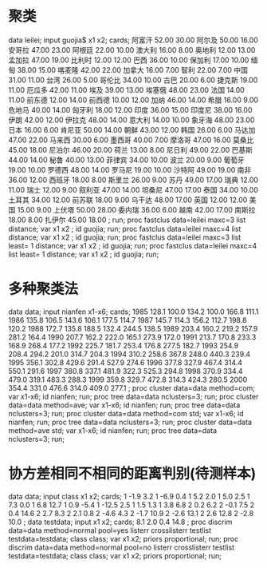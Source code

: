 # 聚类
data leilei;
input guojia$ x1 x2;
cards;
阿富汗	52.00	30.00
阿尔及 	50.00	16.00
安哥拉	47.00	23.00
阿根廷	22.00	10.00
澳大利 	16.00	8.00
奥地利	12.00	13.00
孟加拉 	47.00	19.00
比利时	12.00	12.00
巴西	36.00	10.00
保加利 	17.00	10.00
缅甸	38.00	15.00
喀麦隆	42.00	22.00
加拿大	16.00	7.00
智利	22.00	7.00
中国	31.00	11.00
台湾	26.00	5.00
哥伦比 	34.00	10.00
古巴	20.00	6.00
捷克斯 	19.00	11.00
厄瓜多 	42.00	11.00
埃及	39.00	13.00
埃塞俄 	48.00	23.00
法国	14.00	11.00
前东德	12.00	14.00
前西德	10.00	12.00
加纳	46.00	14.00
希腊	16.00	9.00
危地马 	40.00	14.00
匈牙利	18.00	12.00
印度	36.00	15.00
印度尼 	38.00	16.00
伊朗	42.00	12.00
伊拉克	48.00	14.00
意大利	14.00	10.00
象牙海 	48.00	23.00
日本	16.00	6.00
肯尼亚	50.00	14.00
朝鲜	43.00	12.00
韩国	26.00	6.00
马达加 	47.00	22.00
马来西 	30.00	6.00
墨西哥	40.00	7.00
摩洛哥	47.00	16.00
莫桑比 	45.00	18.00
尼泊尔	46.00	20.00
荷兰	13.00	8.00
尼日利 	49.00	22.00
巴基斯 	44.00	14.00
秘鲁	40.00	13.00
菲律宾	34.00	10.00
波兰	20.00	9.00
葡萄牙	19.00	10.00
罗德西 	48.00	14.00
罗马尼 	19.00	10.00
沙特阿 	49.00	19.00
南非	36.00	12.00
西班牙	18.00	8.00
斯里兰 	26.00	9.00
苏丹	49.00	17.00
瑞典	12.00	11.00
瑞士	12.00	9.00
叙利亚	47.00	14.00
坦桑尼 	47.00	17.00
泰国	34.00	10.00
土耳其	34.00	12.00
前苏联	18.00	9.00
乌干达	48.00	17.00
英国	12.00	12.00
美国	15.00	9.00
上伏塔	50.00	28.00
委内瑞 	36.00	6.00
越南	42.00	17.00
南斯拉 	18.00	8.00
扎伊尔	45.00	18.00
;
run;
proc fastclus  data=leilei maxc=3 list distance;
var x1 x2 ;
id guojia;
run;
proc fastclus  data=leilei maxc=4 list distance;
var x1 x2 ;
id guojia;
run;
proc fastclus  data=leilei maxc=3 list least= 1 distance;
var x1 x2 ;
id guojia;
run;
proc fastclus  data=leilei maxc=4 list least= 1 distance;
var x1 x2 ;
id guojia;
run;
# 多种聚类法
data data;
input nianfen x1-x6;
cards;
1985	128.1	100.0	134.2	100.0	166.8	111.1
1986	135.8	106.5	143.6	106.1	177.5	114.7
1987	145.7	114.3	156.2	112.7	198.8	120.2
1988	172.7	135.8	188.5	132.4	244.5	138.5
1989	203.4	160.2	219.2	157.9	281.2	164.4
1990	207.7	162.2	222.0	165.1	273.9	172.0
1991	213.7	170.8	233.3	168.9	268.4	177.2
1992	225.7	181.7	253.4	176.8	277.5	182.7
1993	254.9	208.4	294.2	201.0	314.7	204.3
1994	310.2	258.6	367.8	248.0	440.3	239.4
1995	356.1	302.8	429.6	291.4	527.9	274.6
1996	377.8	327.9	467.4	314.4	550.1	291.6
1997	380.8	337.1	481.9	322.3	525.3	294.8
1998	370.9	334.4	479.0	319.1	483.3	288.3
1999	359.8	329.7	472.8	314.3	424.3	280.5
2000	354.4	331.0	476.6	314.0	409.0	277.1
;
proc cluster data=data method=com;
var  x1-x6;
id nianfen;
run;
proc tree data=data nclusters=3;
run;
proc cluster data=data method=ave;
var  x1-x6;
id nianfen;
run;
proc tree data=data nclusters=3;
run;
proc cluster data=data method=com std;
var  x1-x6;
id nianfen;
run;
proc tree data=data nclusters=3;
run;
proc cluster data=data method=ave std;
var  x1-x6;
id nianfen;
run;
proc tree data=data nclusters=3;
run;
# 协方差相同不相同的距离判别(待测样本)
data data;
input class x1 x2;
cards;
1	-1.9 	3.2 
1	-6.9 	0.4 
1	5.2 	2.0 
1	5.0 	2.5 
1	7.3 	0.0 
1	6.8 	12.7 
1	0.9 	-5.4 
1	-12.5 	2.5 
1	1.5 	1.3 
1	3.8 	6.8 
2	0.2 	6.2 
2	-0.1 	7.5 
2	0.4 	14.6 
2	2.7 	8.3 
2	2.1 	0.8 
2	-4.6 	4.3 
2	-1.7 	10.9 
2	-2.6 	13.1 
2	2.6 	12.8 
2	-2.8 	10.0 
;
data testdata;
input x1 x2;
cards;
8.1	2.0
0.4	14.8
;
proc discrim data=data method=normal pool=yes listerr crosslisterr testlist testdata=testdata;
class class;
var x1 x2;
priors proportional;
run;
proc discrim data=data method=normal pool=no listerr crosslisterr testlist testdata=testdata;
class class;
var x1 x2;
priors proportional;
run;